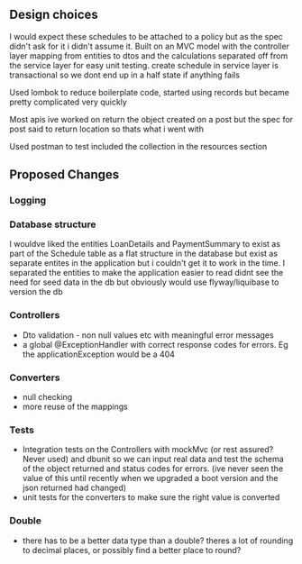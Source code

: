 ## Design choices
I would expect these schedules to be attached to a policy but as the spec didn't ask for it i didn't assume it.
Built on an MVC model with the controller layer mapping from entities to dtos and the calculations separated off from the service layer for easy unit testing.
create schedule in service layer is transactional so we dont end up in a half state if anything fails

Used lombok to reduce boilerplate code, started using records but became pretty complicated very quickly

Most apis ive worked on return the object created on a post but the spec for post said to return location so thats what i went with

Used postman to test included the collection in the resources section

## Proposed Changes

### Logging

### Database structure
I wouldve liked the entities LoanDetails and PaymentSummary to exist as part of the Schedule table as a flat structure in the database but exist as separate entites in the application but i couldn't get it to work in the time.
I separated the entities to make the application easier to read
didnt see the need for seed data in the db but obviously would use flyway/liquibase to version the db

### Controllers
- Dto validation - non null values etc with meaningful error messages
- a global @ExceptionHandler with correct response codes for errors. Eg the applicationException would be a 404

### Converters
- null checking
- more reuse of the mappings

### Tests
- Integration tests on the Controllers with mockMvc (or rest assured? Never used) and dbunit so we can input real data 
and test the schema of the object returned and status codes for errors. (ive never seen the value of this until recently when we upgraded a boot version and the json returned had changed)
- unit tests for the converters to make sure the right value is converted

### Double
- there has to be a better data type than a double? theres a lot of rounding to decimal places, or possibly find a better place to round?